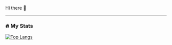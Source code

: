 Hi there 👋

---

### :fire: My Stats
[![Top Langs](https://github-readme-stats.vercel.app/api/top-langs/?username=DiogoTorrinhas&layout=compact&theme=vision-friendly-dark)](https://github.com/anuraghazra/github-readme-stats)
